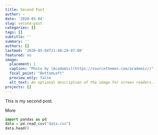 ```yaml
---
title: Second Post
author: ~
date: '2020-05-04'
slug: second-post
categories: []
tags: []
subtitle: ''
summary: ''
authors: []
lastmod: '2020-05-04T21:48:28-07:00'
featured: no
image:
  placement: 1
  caption: "Photo by [Academic](https://sourcethemes.com/academic/)"
  focal_point: "BottomLeft"
  preview_only: false
  alt_text: An optional description of the image for screen readers.
projects: []
---
```


This is my second post.

More

```python
import pandas as pd
data = pd.read_csv("data.csv")
data.head()
```
